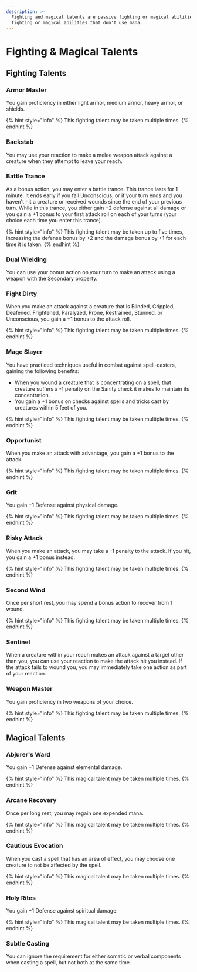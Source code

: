 ```yaml
---
description: >-
  Fighting and magical talents are passive fighting or magical abilities, or
  fighting or magical abilities that don't use mana.
---
```


# Fighting & Magical Talents

## Fighting Talents

### Armor Master

You gain proficiency in either light armor, medium armor, heavy armor, or shields.

{% hint style="info" %}
This fighting talent may be taken multiple times.
{% endhint %}

### Backstab

You may use your reaction to make a melee weapon attack against a creature when they attempt to leave your reach.

### Battle Trance

As a bonus action, you may enter a battle trance. This trance lasts for 1 minute. It ends early if you fall Unconscious, or if your turn ends and you haven't hit a creature or received wounds since the end of your previous turn. While in this trance, you either gain +2 defense against all damage or you gain a +1 bonus to your first attack roll on each of your turns \(your choice each time you enter this trance\).

{% hint style="info" %}
This fighting talent may be taken up to five times, increasing the defense bonus by +2 and the damage bonus by +1 for each time it is taken.
{% endhint %}

### Dual Wielding

You can use your bonus action on your turn to make an attack using a weapon with the Secondary property.

### Fight Dirty

When you make an attack against a creature that is Blinded, Crippled, Deafened, Frightened, Paralyzed, Prone, Restrained, Stunned, or Unconscious, you gain a +1 bonus to the attack roll.

{% hint style="info" %}
This fighting talent may be taken multiple times.
{% endhint %}

### Mage Slayer

You have practiced techniques useful in combat against spell-casters, gaining the following benefits:

* When you wound a creature that is concentrating on a spell, that creature suffers a -1 penalty on the Sanity check it makes to maintain its concentration.
* You gain a +1 bonus on checks against spells and tricks cast by creatures within 5 feet of you.

{% hint style="info" %}
This fighting talent may be taken multiple times.
{% endhint %}

### Opportunist

When you make an attack with advantage, you gain a +1 bonus to the attack.

{% hint style="info" %}
This fighting talent may be taken multiple times.
{% endhint %}

### Grit

You gain +1 Defense against physical damage.

{% hint style="info" %}
This fighting talent may be taken multiple times.
{% endhint %}

### Risky Attack

When you make an attack, you may take a -1 penalty to the attack. If you hit, you gain a +1 bonus instead.

{% hint style="info" %}
This fighting talent may be taken multiple times.
{% endhint %}

### Second Wind

Once per short rest, you may spend a bonus action to recover from 1 wound.

{% hint style="info" %}
This fighting talent may be taken multiple times.
{% endhint %}

### Sentinel

When a creature within your reach makes an attack against a target other than you, you can use your reaction to make the attack hit you instead. If the attack fails to wound you, you may immediately take one action as part of your reaction.

### Weapon Master

You gain proficiency in two weapons of your choice.

{% hint style="info" %}
This fighting talent may be taken multiple times.
{% endhint %}

## Magical Talents

### Abjurer's Ward

You gain +1 Defense against elemental damage.

{% hint style="info" %}
This magical talent may be taken multiple times.
{% endhint %}

### Arcane Recovery

Once per long rest, you may regain one expended mana.

{% hint style="info" %}
This magical talent may be taken multiple times.
{% endhint %}

### Cautious Evocation

When you cast a spell that has an area of effect, you may choose one creature to not be affected by the spell.

{% hint style="info" %}
This magical talent may be taken multiple times.
{% endhint %}

### Holy Rites

You gain +1 Defense against spiritual damage.

{% hint style="info" %}
This magical talent may be taken multiple times.
{% endhint %}

### Subtle Casting

You can ignore the requirement for either somatic or verbal components when casting a spell, but not both at the same time.

